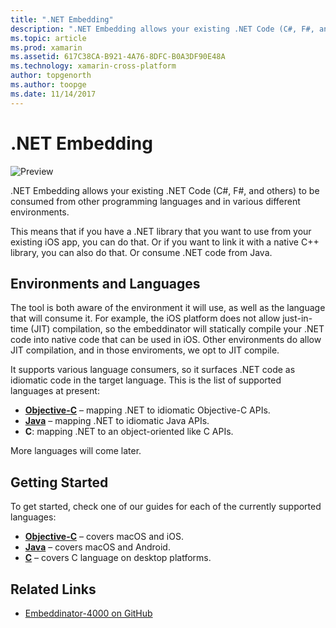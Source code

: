 ```yaml
---
title: ".NET Embedding"
description: ".NET Embedding allows your existing .NET Code (C#, F#, and others) to be consumed from other programming languages"
ms.topic: article
ms.prod: xamarin
ms.assetid: 617C38CA-B921-4A76-8DFC-B0A3DF90E48A
ms.technology: xamarin-cross-platform
author: topgenorth
ms.author: toopge
ms.date: 11/14/2017
---
```


# .NET Embedding

![Preview](~/media/shared/preview.png)

.NET Embedding allows your existing .NET Code (C#,
F#, and others) to be consumed from other programming languages and in
various different environments.

This means that if you have a .NET library that you want to use from
your existing iOS app, you can do that.   Or if you want to link it
with a native C++ library, you can also do that.   Or consume .NET
code from Java.

## Environments and Languages

The tool is both aware of the environment it will use, as well as the
language that will consume it.   For example, the iOS platform does
not allow just-in-time (JIT) compilation, so the embeddinator will
statically compile your .NET code into native code that can be used in
iOS.  Other environments do allow JIT compilation, and in those
enviroments, we opt to JIT compile.

It supports various language consumers, so it surfaces .NET code as
idiomatic code in the target language.   This is the list of supported
languages at present:

- [**Objective-C**](objective-c/index.md) – mapping .NET to idiomatic Objective-C APIs.
- [**Java**](android/index.md) – mapping .NET to idiomatic Java APIs.
- **C**: mapping .NET to an object-oriented like C APIs.

More languages will come later.

## Getting Started

To get started, check one of our guides for each of the currently
supported languages:

- [**Objective-C**](get-started/objective-c/index.md) – covers macOS and iOS.
- [**Java**](get-started/java/index.md) – covers macOS and Android.
- [**C**](get-started/c.md) – covers C language on desktop platforms.


## Related Links

- [Embeddinator-4000 on GitHub](https://github.com/mono/Embeddinator-4000)
